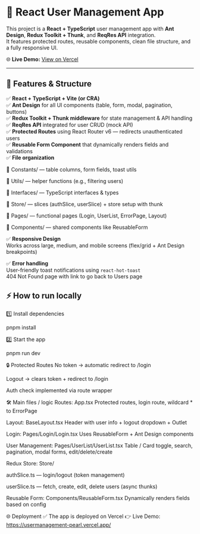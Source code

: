 # 🚀 React User Management App

This project is a **React + TypeScript** user management app with **Ant Design**, **Redux Toolkit + Thunk**, and **ReqRes API** integration.  
It features protected routes, reusable components, clean file structure, and a fully responsive UI.

🌐 **Live Demo:** [View on Vercel](https://usermanagement-pearl.vercel.app/)

---

## 📂 Features & Structure

✅ **React + TypeScript + Vite (or CRA)**  
✅ **Ant Design** for all UI components (table, form, modal, pagination, buttons)  
✅ **Redux Toolkit + Thunk middleware** for state management & API handling  
✅ **ReqRes API** integrated for user CRUD (mock API)  
✅ **Protected Routes** using React Router v6 — redirects unauthenticated users  
✅ **Reusable Form Component** that dynamically renders fields and validations  
✅ **File organization**

📁 Constants/ — table columns, form fields, toast utils

📁 Utils/ — helper functions (e.g., filtering users)

📁 Interfaces/ — TypeScript interfaces & types

📁 Store/ — slices (authSlice, userSlice) + store setup with thunk

📁 Pages/ — functional pages (Login, UserList, ErrorPage, Layout)

📁 Components/ — shared components like ReusableForm

✅ **Responsive Design**  
Works across large, medium, and mobile screens (flex/grid + Ant Design breakpoints)

✅ **Error handling**  
User-friendly toast notifications using `react-hot-toast`  
404 Not Found page with link to go back to Users page

## ⚡ How to run locally

1️⃣ Install dependencies

pnpm install

2️⃣ Start the app

pnpm run dev

🔒 Protected Routes
No token → automatic redirect to /login

Logout → clears token + redirect to /login

Auth check implemented via route wrapper

🛠 Main files / logic
Routes: App.tsx
Protected routes, login route, wildcard \* to ErrorPage

Layout: BaseLayout.tsx
Header with user info + logout dropdown + Outlet

Login: Pages/Login/Login.tsx
Uses ReusableForm + Ant Design components

User Management: Pages/UserList/UserList.tsx
Table / Card toggle, search, pagination, modal forms, edit/delete/create

Redux Store: Store/

authSlice.ts — login/logout (token management)

userSlice.ts — fetch, create, edit, delete users (async thunks)

Reusable Form: Components/ReusableForm.tsx
Dynamically renders fields based on config

🌐 Deployment
✅ The app is deployed on Vercel
👉 Live Demo: https://usermanagement-pearl.vercel.app/
